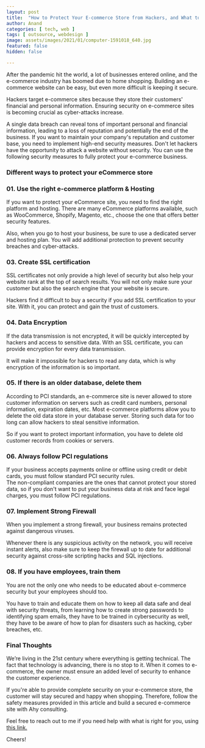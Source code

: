 ```yaml
---
layout: post
title:  "How to Protect Your E-commerce Store from Hackers, and What to Do for Data Leak?"
author: Anand
categories: [ tech, web ]
tags: [ outsource, webdesign ]
image: assets/images/2021/01/computer-1591018_640.jpg
featured: false
hidden: false

---
```


After the pandemic hit the world, a lot of businesses entered online, and the e-commerce industry has boomed due to home shopping.  Building an e-commerce website can be easy, but even more difficult is keeping it secure. 

Hackers target e-commerce sites because they store their customers' financial and personal information. Ensuring security on e-commerce sites is becoming crucial as cyber-attacks increase. 

A single data breach can reveal tons of important personal and financial information, leading to a loss of reputation and potentially the end of the business.  If you want to maintain your company's reputation and customer base, you need to implement high-end security measures.  Don't let hackers have the opportunity to attack a website without security.  You can use the following security measures to fully protect your e-commerce business. 

### Different ways to protect your eCommerce store

### 01.  Use the right e-commerce platform & Hosting

If you want to protect your eCommerce site, you need to find the right platform and hosting.  There are many eCommerce platforms available, such as WooCommerce, Shopify, Magento, etc., choose the one that offers better security features.  

Also, when you go to host your business, be sure to use a dedicated server and hosting plan. You will add additional protection to prevent security breaches and cyber-attacks. 

### 03. Create SSL certification

SSL certificates not only provide a high level of security but also help your website rank at the top of search results.  You will not only make sure your customer but also the search engine that your website is secure.  

Hackers find it difficult to buy a security if you add SSL certification to your site.  With it, you can protect and gain the trust of customers. 

### 04. Data Encryption 

If the data transmission is not encrypted, it will be quickly intercepted by hackers and access to sensitive data.  With an SSL certificate, you can provide encryption for every data transmission.  

It will make it impossible for hackers to read any data, which is why encryption of the information is so important. 

### 05. If there is an older database, delete them

According to PCI standards, an e-commerce site is never allowed to store customer information on servers such as credit card numbers, personal information, expiration dates, etc.  Most e-commerce platforms allow you to delete the old data store in your database server.  Storing such data for too long can allow hackers to steal sensitive information.

So if you want to protect important information, you have to delete old customer records from cookies or servers.

### 06. Always follow PCI regulations

If your business accepts payments online or offline using credit or debit cards, you must follow standard PCI security rules.  
The non-compliant companies are the ones that cannot protect your stored data, so if you don't want to put your business data at risk and face legal charges, you must follow PCI regulations. 

### 07. Implement Strong Firewall

When you implement a strong firewall, your business remains protected against dangerous viruses.  

Whenever there is any suspicious activity on the network, you will receive instant alerts, also make sure to keep the firewall up to date for additional security against cross-site scripting hacks and SQL injections. 

### 08. If you have employees, train them

You are not the only one who needs to be educated about e-commerce security but your employees should too.  

You have to train and educate them on how to keep all data safe and deal with security threats, from learning how to create strong passwords to identifying spam emails, they have to be trained in cybersecurity as well, they have to be aware of how to plan for disasters such as hacking, cyber breaches, etc. 

### Final Thoughts

We’re living in the 21st century where everything is getting technical. The fact that technology is advancing, there is no stop to it. When it comes to e-commerce, the owner must ensure an added level of security to enhance the customer experience.

If you're able to provide complete security on your e-commerce store, the customer will stay secured and happy when shopping. Therefore, follow the safety measures provided in this article and build a secured e-commerce site with Ahy consulting.


Feel free to reach out to me if you need help with what is right for you, using <a href="https://www.calendly.com/ahyconsulting/book" target="\_blank">this link.</a>

Cheers!
